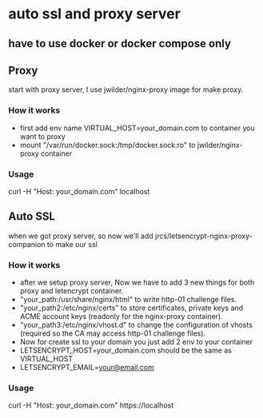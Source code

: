# auto ssl and proxy server
## have to use docker or docker compose only

## Proxy
start with proxy server, I use jwilder/nginx-proxy image for make proxy.
### How it works
- first add env name VIRTUAL_HOST=your_domain.com to container you want to proxy
- mount "/var/run/docker.sock:/tmp/docker.sock:ro" to jwilder/nginx-proxy container
### Usage
curl -H "Host: your_domain.com" localhost

## Auto SSL
when we got proxy server, so now we'll add jrcs/letsencrypt-nginx-proxy-companion to make our ssl
### How it works
- after we setup proxy server, Now we have to add 3 new things for both proxy and letencrypt container.
- "your_path:/usr/share/nginx/html" to write http-01 challenge files.
- "your_path2:/etc/nginx/certs" to store certificates, private keys and ACME account keys (readonly for the nginx-proxy container).
- "your_path3:/etc/nginx/vhost.d" to change the configuration of vhosts (required so the CA may access http-01 challenge files).
- Now for create ssl to your domain you just add 2 env to your container
- LETSENCRYPT_HOST=your_domain.com should be the same as VIRTUAL_HOST
- LETSENCRYPT_EMAIL=your@email.com
### Usage
curl -H "Host: your_domain.com" https://localhost